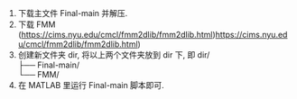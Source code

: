 1. 下载主文件 Final-main 并解压.
2. 下载 FMM (https://cims.nyu.edu/cmcl/fmm2dlib/fmm2dlib.html)https://cims.nyu.edu/cmcl/fmm2dlib/fmm2dlib.html) 
3. 创建新文件夹 dir, 将以上两个文件夹放到 dir 下, 即
  dir/  
    ├── Final-main/  
    └── FMM/  
3. 在 MATLAB 里运行 Final-main 脚本即可.


